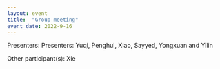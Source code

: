 ```yaml
---
layout: event
title:  "Group meeting"
event_date: 2022-9-16
---
```


Presenters: Presenters: Yuqi, Penghui, Xiao, Sayyed, Yongxuan and Yilin

Other participant(s): Xie
